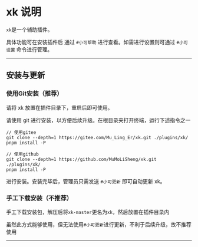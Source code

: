 # xk 说明

`xk`是一个辅助插件。

具体功能可在安装插件后 通过 `#小可帮助` 进行查看。如需进行设置则可通过 `#小可设置` 命令进行管理。

---

## 安装与更新

### 使用Git安装（推荐）

请将 xk 放置在插件目录下，重启后即可使用。

请使用 git 进行安装，以方便后续升级。在根目录夹打开终端，运行下述指令之一

```
// 使用gitee
git clone --depth=1 https://gitee.com/Mu_Ling_Er/xk.git ./plugins/xk/
pnpm install -P

// 使用github
git clone --depth=1 https://github.com/MuMoLiSheng/xk.git ./plugins/xk/
pnpm install -P
```

进行安装。安装完毕后，管理员只需发送 `#小可更新` 即可自动更新 xk。

### 手工下载安装（不推荐）

手工下载安装包，解压后将`xk-master`更名为`xk`，然后放置在插件目录内

虽然此方式能够使用，但无法使用`#小可更新`进行更新，不利于后续升级，故不推荐使用

---